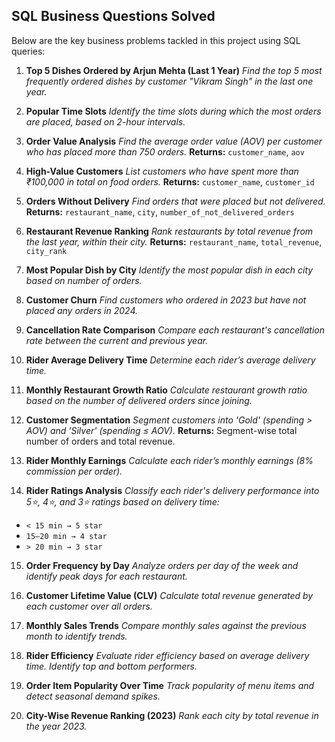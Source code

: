 ## SQL Business Questions Solved

Below are the key business problems tackled in this project using SQL queries:

1. **Top 5 Dishes Ordered by Arjun Mehta (Last 1 Year)**
   *Find the top 5 most frequently ordered dishes by customer "Vikram Singh" in the last one year.*

2. **Popular Time Slots**
   *Identify the time slots during which the most orders are placed, based on 2-hour intervals.*

3. **Order Value Analysis**
   *Find the average order value (AOV) per customer who has placed more than 750 orders.*
   **Returns:** `customer_name`, `aov`

4. **High-Value Customers**
   *List customers who have spent more than ₹100,000 in total on food orders.*
   **Returns:** `customer_name`, `customer_id`

5. **Orders Without Delivery**
   *Find orders that were placed but not delivered.*
   **Returns:** `restaurant_name`, `city`, `number_of_not_delivered_orders`

6. **Restaurant Revenue Ranking**
   *Rank restaurants by total revenue from the last year, within their city.*
   **Returns:** `restaurant_name`, `total_revenue`, `city_rank`

7. **Most Popular Dish by City**
   *Identify the most popular dish in each city based on number of orders.*

8. **Customer Churn**
   *Find customers who ordered in 2023 but have not placed any orders in 2024.*

9. **Cancellation Rate Comparison**
   *Compare each restaurant's cancellation rate between the current and previous year.*

10. **Rider Average Delivery Time**
    *Determine each rider’s average delivery time.*

11. **Monthly Restaurant Growth Ratio**
    *Calculate restaurant growth ratio based on the number of delivered orders since joining.*

12. **Customer Segmentation**
    *Segment customers into 'Gold' (spending > AOV) and 'Silver' (spending ≤ AOV).*
    **Returns:** Segment-wise total number of orders and total revenue.

13. **Rider Monthly Earnings**
    *Calculate each rider’s monthly earnings (8% commission per order).*

14. **Rider Ratings Analysis**
    *Classify each rider's delivery performance into 5⭐, 4⭐, and 3⭐ ratings based on delivery time:*

* `< 15 min → 5 star`
* `15–20 min → 4 star`
* `> 20 min → 3 star`

15. **Order Frequency by Day**
    *Analyze orders per day of the week and identify peak days for each restaurant.*

16. **Customer Lifetime Value (CLV)**
    *Calculate total revenue generated by each customer over all orders.*

17. **Monthly Sales Trends**
    *Compare monthly sales against the previous month to identify trends.*

18. **Rider Efficiency**
    *Evaluate rider efficiency based on average delivery time. Identify top and bottom performers.*

19. **Order Item Popularity Over Time**
    *Track popularity of menu items and detect seasonal demand spikes.*

20. **City-Wise Revenue Ranking (2023)**
    *Rank each city by total revenue in the year 2023.*

